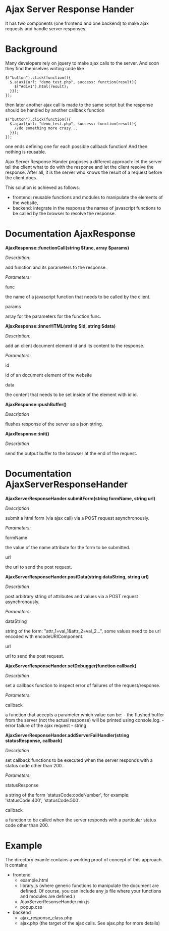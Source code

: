 # Ajax Server Response Hander

It has two components (one frontend and one backend) to make ajax requests and handle
server responses.

# Background

Many developers rely on jquery to make ajax calls to the server. And soon they
find themselves writing code like
```
$("button").click(function(){
  $.ajax({url: "demo_test.php", success: function(result){
    $("#div1").html(result);
  }});
});
```
then later another ajax call is made to the same script but the response should be handled
by another callback function
```
$("button").click(function(){
  $.ajax({url: "demo_test.php", success: function(result){
    //do something more crazy...
  }});
});
```
one ends defining one for each possible callback function! And then nothing is reusable.

Ajax Server Response Hander proposes a different approach: let the server tell the client
what to do with the response and let the client resolve the response. After all, it is
the server who knows the result of a request before the client does.

This solution is achieved as follows:
   - frontend: reusable functions and modules to manipulate the elements of the website,
   - backend: integrate in the response the names of javascript functions to be called by the browser to resolve the response.

# Documentation AjaxResponse

**AjaxResponse::functionCall(string $func, array $params)**

*Description:*

   add function and its parameters to the response.

*Parameters:*

func

   the name of a javascript function that needs to be called by the client.

params

   array for the parameters for the function func.
   
**AjaxResponse::innerHTML(string $id, string $data)**

*Description:*

   add an client document element id and its content to the response.
   
*Parameters:*

id

   id of an document element of the website

data

   the content that needs to be set inside of the element with id id. 


**AjaxResponse::pushBuffer()**

*Description*

   flushes response of the server as a json string.

**AjaxResponse::init()**

*Description*

   send the output buffer to the browser at the end of the request.
   
# Documentation AjaxServerResponseHander

**AjaxServerResponseHander.submitForm(string formName, string url)**

*Description*

   submit a html form (via ajax call) via a POST request asynchronously.

*Parameters:*

formName

   the value of the name attribute for the form to be submitted.
   
url

   the url to send the post request.

**AjaxServerResponseHander.postData(string dataString, string url)**

*Description*

   post arbitrary string of attributes and values via a POST request asynchronously.

*Parameters:*

dataString

   string of the form: "attr_1=val_1&attr_2=val_2...", some values need to be url encoded with encodeURIComponent.
   
url

   url to send the post request.
	
**AjaxServerResponseHander.setDebugger(function callback)**

*Description*

   set a callback function to inspect error of failures of the request/response.

*Parameters:*

callback

   a function that accepts a parameter which value can be:
     - the flushed buffer from the server (not the actual response) will be printed using console.log.
     - error failure of the ajax request
     - string

**AjaxServerResponseHander.addServerFailHandler(string statusResponse, callback)**

*Description*

   set callback functions to be executed when the server responds with a status code other than
   200.

*Parameters:*

statusResponse

   a string of the form 'statusCode:codeNumber', for example: 'statusCode:400', 'statusCode:500'.

callback

   a function to be called when the server responds with a particular status code other than 200.

# Example

The directory examle contains a working proof of concept of this approach. It contains
   - frontend
      - example.html 
      - library.js (where generic functions to manipulate the document are defined. Of course, you can include
                any js file where your functions and modules are defined.)
      - AjaxServerResonseHander.min.js
      - popup.css
   - backend      
      - ajax_response_class.php
      - ajax.php (the target of the ajax calls. See ajax.php for more details)












